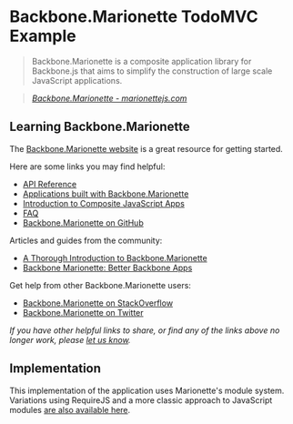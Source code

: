 # Backbone.Marionette TodoMVC Example

> Backbone.Marionette is a composite application library for Backbone.js that aims to simplify the construction of large scale JavaScript applications.

> _[Backbone.Marionette - marionettejs.com](http://marionettejs.com)_


## Learning Backbone.Marionette

The [Backbone.Marionette website](http://marionettejs.com) is a great resource for getting started.

Here are some links you may find helpful:

* [API Reference](https://github.com/marionettejs/backbone.marionette/tree/master/docs)
* [Applications built with Backbone.Marionette](https://github.com/marionettejs/backbone.marionette/wiki/Projects-and-websites-using-marionette)
* [Introduction to Composite JavaScript Apps](https://github.com/marionettejs/backbone.marionette/wiki/Introduction-to-composite-javascript-apps)
* [FAQ](https://github.com/marionettejs/backbone.marionette/wiki#frequently-asked-questions)
* [Backbone.Marionette on GitHub](https://github.com/marionettejs/backbone.marionette)

Articles and guides from the community:

* [A Thorough Introduction to Backbone.Marionette](http://coding.smashingmagazine.com/2013/02/11/introduction-backbone-marionette)
* [Backbone Marionette: Better Backbone Apps](http://www.joezimjs.com/javascript/backbone-marionette-better-backbone-apps)

Get help from other Backbone.Marionette users:

* [Backbone.Marionette on StackOverflow](http://stackoverflow.com/questions/tagged/backbone.marionette)
* [Backbone.Marionette on Twitter](http://twitter.com/marionettejs)

_If you have other helpful links to share, or find any of the links above no longer work, please [let us know](https://github.com/tastejs/todomvc/issues)._


## Implementation

This implementation of the application uses Marionette's module system. Variations using RequireJS and a more classic approach to JavaScript modules [are also available here](https://github.com/marionettejs/backbone.marionette/wiki/Projects-and-websites-using-marionette).

